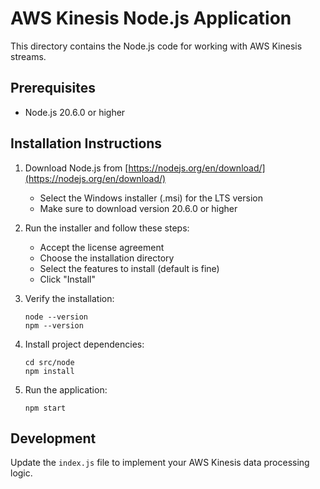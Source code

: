 # AWS Kinesis Node.js Application

This directory contains the Node.js code for working with AWS Kinesis streams.

## Prerequisites

- Node.js 20.6.0 or higher

## Installation Instructions

1. Download Node.js from [https://nodejs.org/en/download/](https://nodejs.org/en/download/)
   - Select the Windows installer (.msi) for the LTS version
   - Make sure to download version 20.6.0 or higher

2. Run the installer and follow these steps:
   - Accept the license agreement
   - Choose the installation directory
   - Select the features to install (default is fine)
   - Click "Install"

3. Verify the installation:
   ```
   node --version
   npm --version
   ```

4. Install project dependencies:
   ```
   cd src/node
   npm install
   ```

5. Run the application:
   ```
   npm start
   ```

## Development

Update the `index.js` file to implement your AWS Kinesis data processing logic.